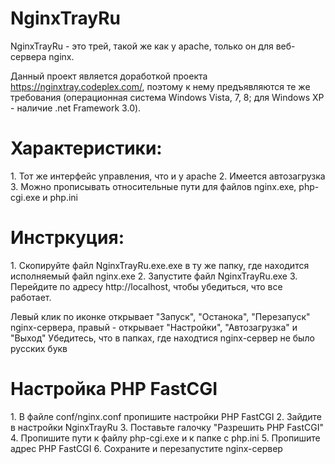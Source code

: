 NginxTrayRu
=============

NginxTrayRu - это трей, такой же как у apache, только он для веб-сервера nginx.

Данный проект является доработкой проекта https://nginxtray.codeplex.com/, поэтому к нему предъявляются
те же требования (операционная система Windows Vista, 7, 8; для Windows XP - наличие .net Framework 3.0).

<h1>Характеристики:</h1>
	1. Тот же интерфейс управления, что и у apache
	2. Имеется автозагрузка
	3. Можно прописывать относительные пути для файлов nginx.exe, php-cgi.exe и php.ini

<h1>Инстркуция:</h1>
	1. Скопируйте файл NginxTrayRu.exe.exe в ту же папку, где находится исполняемый файл nginx.exe
	2. Запустите файл NginxTrayRu.exe
	3. Перейдите по адресу http://localhost, чтобы убедиться, что все работает.

Левый клик по иконке открывает "Запуск", "Останока", "Перезапуск" nginx-сервера,
правый - открывает "Настройки", "Автозагрузка" и "Выход"
Убедитесь, что в папках, где находтися nginx-сервер не было русских букв

<h1>Настройка PHP FastCGI</h1>
	1. В файле conf/nginx.conf пропишите настройки PHP FastCGI
	2. Зайдите в настройки NginxTrayRu
	3. Поставьте галочку "Разрешить PHP FastCGI"
	4. Пропишите пути к файлу php-cgi.exe и к папке с php.ini
	5. Пропишите адрес PHP FastCGI
	6. Сохраните и перезапустите nginx-сервер